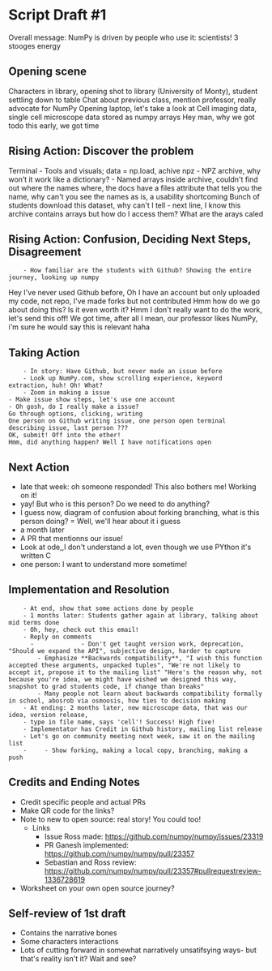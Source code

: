 # Script Draft #1
Overall message: NumPy is driven by people who use it: scientists!
3 stooges energy

## Opening scene
Characters in library, opening shot to library (University of Monty), student settling down to table
Chat about previous class, mention professor, really advocate for NumPy
Opening laptop, let's take a look at Cell imaging data, single cell microscope data stored as numpy arrays
Hey man, why we got todo this early, we got time
## Rising Action: Discover the problem
 Terminal
         - Tools and visuals; data = np.load, achive npz
            - NPZ archive, why won’t it work like a dictionary?
            - Named arrays inside archive, couldn't find out where the names where, the docs have a files attribute that tells you the name, why can't you see the names as is, a usability shortcoming
Bunch of students  download this dataset, why can't I tell
       - next line, I know this archive contains arrays but how do I access them? What are the arays caled
## Rising Action: Confusion, Deciding Next Steps, Disagreement
        - How familiar are the students with Github? Showing the entire journey, looking up numpy
Hey I've never used Github before, Oh I have an account but only uploaded my code, not repo, I've made forks but not contributed
Hmm how do we go about doing this? Is it even worth it?
Hmm I don't really want to do the work, let's send this off! We got time, after all
I mean, our professor likes NumPy, i'm sure he would say this is relevant haha
## Taking Action
        - In story: Have Github, but never made an issue before
        - Look up NumPy.com, show scrolling experience, keyword extraction, huh! Oh! What?
        - Zoom in making a issue
    - Make issue show steps, let's use one account
    - Oh gosh, do I really make a issue?
    Go through options, clicking, writing
    One person on Github writing issue, one person open terminal describing issue, last person ???
    OK, submit! Off into the ether!
    Hmm, did anything happen? Well I have notifications open
## Next Action
- late that week: oh someone responded! This also bothers me! Working on it!
- yay! But who is this person? Do we need to do anything? 
- I guess now, diagram of confusion about forking branching, what is this person doing?
= Well, we'll hear about it i guess
- a month later
- A PR that mentionns our issue! 
- Look at ode,,I don't understand a lot, even though we use PYthon it's written C
- one person: I want to understand more sometime!
## Implementation and Resolution
        - At end, show that some actions done by people
        - 1 months later: Students gather again at library, talking about mid terms done
        - Oh, hey, check out this email! 
        - Reply on comments
          -             - Don't get taught version work, deprecation, "Should we expand the API", subjective design, harder to capture
            - Emphasize **Backwards compatibility**, "I wish this function accepted these arguments, unpacked tuples", "We're not likely to accept it, propose it to the mailing list" "Here's the reason why, not because you're idea, we might have wished we designed this way, snapshot to grad students code, if change than breaks"
            - Many people not learn about backwards compatibility formally in school, abosrob via osmoosis, how ties to decision making
        - At ending: 2 months later, new microscope data, that was our idea, version release, 
        - type in file name, says 'cell'! Success! High five!
        - Implementator has Credit in Github history, mailing list release 
        - Let's go on community meeting next week, saw it on the mailing list
        -     - Show forking, making a local copy, branching, making a push
## Credits and Ending Notes
- Credit specific people and actual PRs
- Make QR code for the links?
- Note to new to open source: real story! You could too!
    - Links
        - Issue Ross made: https://github.com/numpy/numpy/issues/23319
        - PR Ganesh implemented: https://github.com/numpy/numpy/pull/23357
        - Sebastian and Ross review: https://github.com/numpy/numpy/pull/23357#pullrequestreview-1336728619
- Worksheet on your own open source journey?

## Self-review of 1st draft
- Contains the narrative bones
- Some characters interactions
- Lots of cutting forward in somewhat narratively unsatifsying ways- but that's reality isn't it? Wait and see?